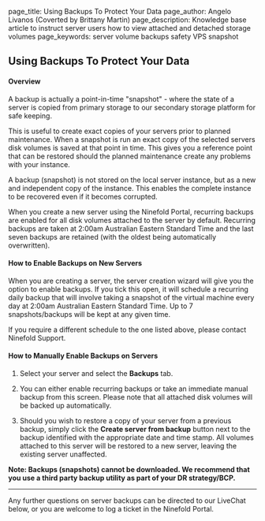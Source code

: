page_title:       Using Backups To Protect Your Data
page_author:      Angelo Livanos (Coverted by Brittany Martin)
page_description: Knowledge base article to instruct server users how to view attached and detached storage volumes
page_keywords:    server volume backups safety VPS snapshot

## Using Backups To Protect Your Data

#### Overview

A backup is actually a point-in-time "snapshot" - where the state of a server is copied from primary storage to our secondary storage platform for safe keeping.

This is useful to create exact copies of your servers prior to planned maintenance. When a snapshot is run an exact copy of the selected servers disk volumes is saved at that point in time. This gives you a reference point that can be restored should the planned maintenance create any problems with your instance.

A backup (snapshot) is not stored on the local server instance, but as a new and independent copy of the instance. This enables the complete instance to be recovered even if it becomes corrupted.

When you create a new server using the Ninefold Portal, recurring backups are enabled for all disk volumes attached to the server by default. Recurring backups are taken at 2:00am Australian Eastern Standard Time and the last seven backups are retained (with the oldest being automatically overwritten).

#### How to Enable Backups on New Servers

When you are creating a server, the server creation wizard will give you the option to enable backups. If you tick this open, it will schedule a recurring daily backup that will involve taking a snapshot of the virtual machine every day at 2:00am Australian Eastern Standard Time. Up to 7 snapshots/backups will be kept at any given time.

If you require a different schedule to the one listed above, please contact Ninefold Support.

#### How to Manually Enable Backups on Servers

1. Select your server and select the __Backups__ tab.

2. You can either enable recurring backups or take an immediate manual backup from this screen. Please note that all attached disk volumes will be backed up automatically.

3. Should you wish to restore a copy of your server from a previous backup, simply click the __Create server from backup__ button next to the backup identified with the appropriate date and time stamp. All volumes attached to this server will be restored to a new server, leaving the existing server unaffected.

__Note: Backups (snapshots) cannot be downloaded. We recommend that you use a third party backup utility as part of your DR strategy/BCP.__


-------

Any further questions on server backups can be directed to our LiveChat below, or you are welcome to log a ticket in the Ninefold Portal.